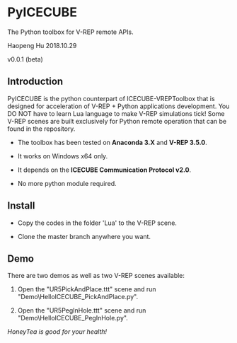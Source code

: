 # PyICECUBE

The Python toolbox for V-REP remote APIs.

Haopeng Hu
2018.10.29

v0.0.1 (beta)

## Introduction

PyICECUBE is the python counterpart of ICECUBE-VREPToolbox that is designed for acceleration of V-REP + Python applications development. You DO NOT have to learn Lua language to make V-REP simulations tick! Some V-REP scenes are built exclusively for Python remote operation that can be found in the repository.

- The toolbox has been tested on **Anaconda 3.X** and **V-REP 3.5.0**.

- It works on Windows x64 only.

- It depends on the **ICECUBE Communication Protocol v2.0**.

- No more python module required.

## Install

- Copy the codes in the folder 'Lua' to the V-REP scene.

- Clone the master branch anywhere you want.

## Demo

There are two demos as well as two V-REP scenes available:

 1. Open the "UR5PickAndPlace.ttt" scene and run "Demo\HelloICECUBE_PickAndPlace.py".

 2. Open the "UR5PegInHole.ttt" scene and run "Demo\HelloICECUBE_PegInHole.py".

 *HoneyTea is good for your health!*